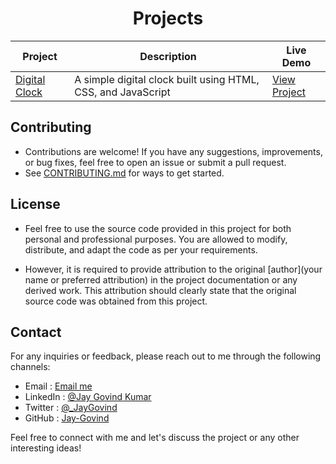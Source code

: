 <h1 align="center">Projects</h1>


| Project | Description | Live Demo |
|---------|---------------|------------|
| [Digital Clock](./Digital%20Clock/index.html) | A simple digital clock built using HTML, CSS, and JavaScript | [View Project](https://jay-govind-kumar.github.io/chai-cohort/projects/Digital%20Clock/) |

## Contributing
- Contributions are welcome! If you have any suggestions, improvements, or bug fixes, feel free to open an issue or submit a pull request.
- See [CONTRIBUTING.md](../CONTRIBUTING.md) for ways to get started.

## License

- Feel free to use the source code provided in this project for both personal and professional purposes. You are allowed to modify, distribute, and adapt the code as per your requirements.

- However, it is required to provide attribution to the original [author](your name or preferred attribution) in the project documentation or any derived work. This attribution should clearly state that the original source code was obtained from this project.


## Contact
For any inquiries or feedback, please reach out to me through the following channels:

- Email     : [Email me](mailto:govind.iq@gmail.com)
- LinkedIn  : [@Jay Govind Kumar](https://www.linkedin.com/in/govind-jay)
- Twitter   : [@_JayGovind](https://twitter.com/_JayGovind)
- GitHub    : [Jay-Govind](https://www.github.com/Jay-Govind-Kumar)



Feel free to connect with me and let's discuss the project or any other interesting ideas!